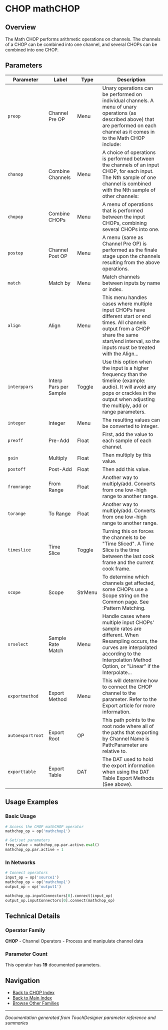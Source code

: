 # CHOP mathCHOP

## Overview

The Math CHOP performs arithmetic operations on channels. The channels of a CHOP can be combined into one channel, and several CHOPs can be combined into one CHOP.

## Parameters

| Parameter | Label | Type | Description |
|-----------|-------|------|-------------|
| `preop` | Channel Pre OP | Menu | Unary operations can be performed on individual channels. A menu of unary operations (as described above) that are performed on each channel as it comes in to the Math CHOP include: |
| `chanop` | Combine Channels | Menu | A choice of operations is performed between the channels of an input CHOP, for each input. The Nth sample of one channel is combined with the Nth sample of other channels: |
| `chopop` | Combine CHOPs | Menu | A menu of operations that is performed between the input CHOPs, combining several CHOPs into one. |
| `postop` | Channel Post OP | Menu | A menu (same as Channel Pre OP) is performed as the finale stage upon the channels resulting from the above operations. |
| `match` | Match by | Menu | Match channels between inputs by name or index. |
| `align` | Align | Menu | This menu handles cases where multiple input CHOPs have different start or end times. All channels output from a CHOP share the same start/end interval, so the inputs must be treated with the Align... |
| `interppars` | Interp Pars per Sample | Toggle | Use this option when the input is a higher frequency than the timeline (example: audio).  It will avoid any pops or crackles in the output when adjusting the multiply, add or  range parameters. |
| `integer` | Integer | Menu | The resulting values can be converted to integer. |
| `preoff` | Pre-Add | Float | First, add the value to each sample of each channel. |
| `gain` | Multiply | Float | Then multiply by this value. |
| `postoff` | Post-Add | Float | Then add this value. |
| `fromrange` | From Range | Float | Another way to multiply/add. Converts from one low-high range to another range. |
| `torange` | To Range | Float | Another way to multiply/add. Converts from one low-high range to another range. |
| `timeslice` | Time Slice | Toggle | Turning this on forces the channels to be "Time Sliced".  A Time Slice is the time between the last cook frame and the current cook frame. |
| `scope` | Scope | StrMenu | To determine which channels get affected, some CHOPs use a Scope string on the Common page. See :Pattern Matching. |
| `srselect` | Sample Rate Match | Menu | Handle cases where multiple input CHOPs' sample rates are different. When Resampling occurs, the curves are interpolated according to the Interpolation Method Option, or "Linear" if the Interpolate... |
| `exportmethod` | Export Method | Menu | This will determine how to connect the CHOP channel to the parameter. Refer to the Export article for more information. |
| `autoexportroot` | Export Root | OP | This path points to the root node where all of the paths that exporting by Channel Name is Path:Parameter are relative to. |
| `exporttable` | Export Table | DAT | The DAT used to hold the export information when using the DAT Table Export Methods (See above). |

## Usage Examples

### Basic Usage

```python
# Access the CHOP mathCHOP operator
mathchop_op = op('mathchop1')

# Get/set parameters
freq_value = mathchop_op.par.active.eval()
mathchop_op.par.active = 1
```

### In Networks

```python
# Connect operators
input_op = op('source1')
mathchop_op = op('mathchop1')
output_op = op('output1')

mathchop_op.inputConnectors[0].connect(input_op)
output_op.inputConnectors[0].connect(mathchop_op)
```

## Technical Details

### Operator Family

**CHOP** - Channel Operators - Process and manipulate channel data

### Parameter Count

This operator has **19** documented parameters.

## Navigation

- [Back to CHOP Index](../CHOP/CHOP_INDEX.md)
- [Back to Main Index](../OPERATORS_INDEX.md)
- [Browse Other Families](../OPERATORS_INDEX.md#quick-navigation)

---
*Documentation generated from TouchDesigner parameter reference and summaries*
